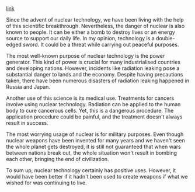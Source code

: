 [link](https://www.ielts-writing.info/EXAM/ielts_writing_samples_task_2/30/)

Since the advent of nuclear technology, we have been living with the help of this scientific breakthrough. Nevertheless, the danger of nuclear is also known to people. It can be either a bomb to destroy lives or an energy source to support our daily life. In my opinion, technology is a double-edged sword. It could be a threat while carrying out peaceful purposes.

The most well-known purpose of nuclear technology is the power generator. This kind of power is crucial for many industrialised countries and developing nations. However, incidents like radiation leaking pose a substantial danger to lands and the economy. Despite having precautions taken, there have been numerous disasters of radiation leaking happened in Russia and Japan.

Another use of this science is its medical use. Treatments for cancers involve using nuclear technology. Radiation can be applied to the human body to cure cancerous cells. Yet, this is a dangerous procedure. The application procedure could be painful, and the treatment doesn't always result in success.

The most worrying usage of nuclear is for military purposes. Even though nuclear weapons have been invented for many years and we haven't seen the whole planet gets destroyed, it is still not guaranteed that when wars between nations break out, the whole situation won't result in bombing each other, bringing the end of civilization.

To sum up, nuclear technology certainly has positive uses. However, it would have been better if it hadn't been used to create weapons if what we wished for was continuing to live.